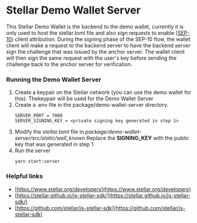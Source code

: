# Stellar Demo Wallet Server

This Stellar Demo Wallet is the backend to the demo wallet, currently it is only used to host
the stellar.toml file and also sign requests to enable ([SEP-10]) client attribution. During
the signing phase of the SEP-10 flow, the wallet client will make a request to the backend server
to have the backend server sign the challenge that was issued by the anchor server. The wallet client 
will then sign the same request with the user's key before sending the challenge back to the anchor 
server for verification.


### Running the Demo Wallet Server
1. Create a keypair on the Stellar network (you can use the demo wallet for this).
   Thekeypair will be used for the Demo Wallet Server
2. Create a .env file in the package/demo-wallet-server directory. 
   ```
   SERVER_PORT = 7000
   SERVER_SIGNING_KEY = <private signing key generated in step 1>
   ```
3. Modify the *stellar.toml* file in *package/demo-wallet-server/src/static/well_known*
   Replace the **SIGNING_KEY** with the public key that was generated in step 1
4. Run the server
   ```
   yarn start:server
   ```

### Helpful links

- [https://www.stellar.org/developers](https://www.stellar.org/developers)
- [https://stellar.github.io/js-stellar-sdk/](https://stellar.github.io/js-stellar-sdk/)
- [https://github.com/stellar/js-stellar-sdk](https://github.com/stellar/js-stellar-sdk)

[sep-10]:
  https://github.com/stellar/stellar-protocol/blob/master/ecosystem/sep-0010.md



